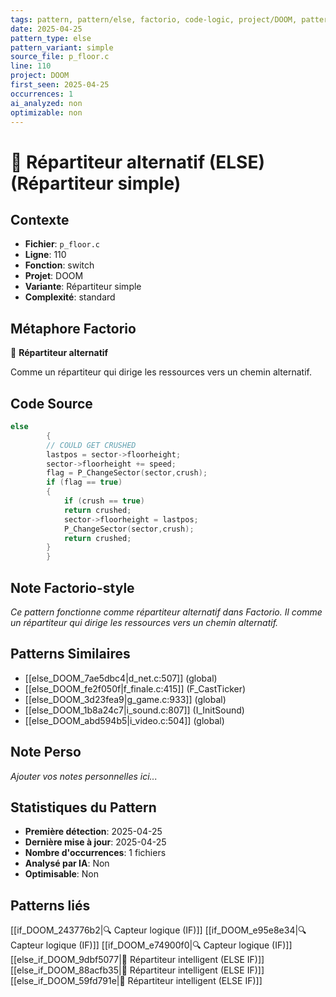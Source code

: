 ```yaml
---
tags: pattern, pattern/else, factorio, code-logic, project/DOOM, pattern/variant/simple
date: 2025-04-25
pattern_type: else
pattern_variant: simple
source_file: p_floor.c
line: 110
project: DOOM
first_seen: 2025-04-25
occurrences: 1
ai_analyzed: non
optimizable: non
---
```


# 🔀 Répartiteur alternatif (ELSE) (Répartiteur simple)

## Contexte
- **Fichier**: `p_floor.c`
- **Ligne**: 110
- **Fonction**: switch
- **Projet**: DOOM
- **Variante**: Répartiteur simple
- **Complexité**: standard

## Métaphore Factorio
🔀 **Répartiteur alternatif**

Comme un répartiteur qui dirige les ressources vers un chemin alternatif.

## Code Source
```c
else
	    {
		// COULD GET CRUSHED
		lastpos = sector->floorheight;
		sector->floorheight += speed;
		flag = P_ChangeSector(sector,crush);
		if (flag == true)
		{
		    if (crush == true)
			return crushed;
		    sector->floorheight = lastpos;
		    P_ChangeSector(sector,crush);
		    return crushed;
		}
	    }
```

## Note Factorio-style
*Ce pattern fonctionne comme répartiteur alternatif dans Factorio. Il comme un répartiteur qui dirige les ressources vers un chemin alternatif.*

## Patterns Similaires
- [[else_DOOM_7ae5dbc4|d_net.c:507]] (global)
- [[else_DOOM_fe2f050f|f_finale.c:415]] (F_CastTicker)
- [[else_DOOM_3d23fea9|g_game.c:933]] (global)
- [[else_DOOM_1b8a24c7|i_sound.c:807]] (I_InitSound)
- [[else_DOOM_abd594b5|i_video.c:504]] (global)

## Note Perso
*Ajouter vos notes personnelles ici...*

## Statistiques du Pattern
- **Première détection**: 2025-04-25
- **Dernière mise à jour**: 2025-04-25
- **Nombre d'occurrences**: 1 fichiers
- **Analysé par IA**: Non
- **Optimisable**: Non

## Patterns liés
[[if_DOOM_243776b2|🔍 Capteur logique (IF)]]
[[if_DOOM_e95e8e34|🔍 Capteur logique (IF)]]
[[if_DOOM_e74900f0|🔍 Capteur logique (IF)]]
[[else_if_DOOM_9dbf5077|🔄 Répartiteur intelligent (ELSE IF)]]
[[else_if_DOOM_88acfb35|🔄 Répartiteur intelligent (ELSE IF)]]
[[else_if_DOOM_59fd791e|🔄 Répartiteur intelligent (ELSE IF)]]
